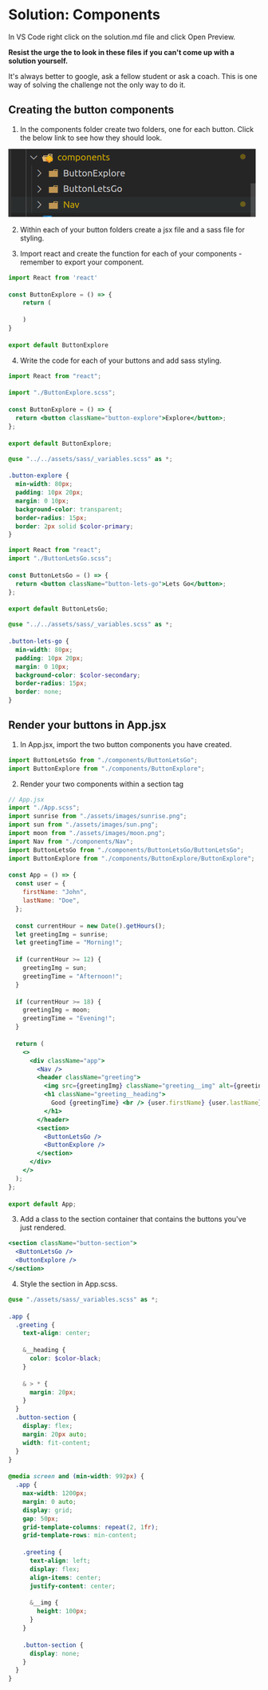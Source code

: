 # Solution: Components

In VS Code right click on the solution.md file and click Open Preview.

**Resist the urge the to look in these files if you can't come up with a solution yourself.**

It's always better to google, ask a fellow student or ask a coach. This is one way of solving the challenge not the only way to do it.

## Creating the button components

1. In the components folder create two folders, one for each button. Click the below link to see how they should look.

![components folder](./images/button-folders.png)

2. Within each of your button folders create a jsx file and a sass file for styling.

3. Import react and create the function for each of your components - remember to export your component.

```jsx
import React from 'react'

const ButtonExplore = () => {
    return (

    )
}

export default ButtonExplore
```

4. Write the code for each of your buttons and add sass styling.

```jsx
import React from "react";

import "./ButtonExplore.scss";

const ButtonExplore = () => {
  return <button className="button-explore">Explore</button>;
};

export default ButtonExplore;
```

```scss
@use "../../assets/sass/_variables.scss" as *;

.button-explore {
  min-width: 80px;
  padding: 10px 20px;
  margin: 0 10px;
  background-color: transparent;
  border-radius: 15px;
  border: 2px solid $color-primary;
}
```

```jsx
import React from "react";
import "./ButtonLetsGo.scss";

const ButtonLetsGo = () => {
  return <button className="button-lets-go">Lets Go</button>;
};

export default ButtonLetsGo;
```

```scss
@use "../../assets/sass/_variables.scss" as *;

.button-lets-go {
  min-width: 80px;
  padding: 10px 20px;
  margin: 0 10px;
  background-color: $color-secondary;
  border-radius: 15px;
  border: none;
}
```

## Render your buttons in App.jsx

1. In App.jsx, import the two button components you have created.

```jsx
import ButtonLetsGo from "./components/ButtonLetsGo";
import ButtonExplore from "./components/ButtonExplore";
```

2. Render your two components within a section tag

```jsx
// App.jsx
import "./App.scss";
import sunrise from "./assets/images/sunrise.png";
import sun from "./assets/images/sun.png";
import moon from "./assets/images/moon.png";
import Nav from "./components/Nav";
import ButtonLetsGo from "./components/ButtonLetsGo/ButtonLetsGo";
import ButtonExplore from "./components/ButtonExplore/ButtonExplore";

const App = () => {
  const user = {
    firstName: "John",
    lastName: "Doe",
  };

  const currentHour = new Date().getHours();
  let greetingImg = sunrise;
  let greetingTime = "Morning!";

  if (currentHour >= 12) {
    greetingImg = sun;
    greetingTime = "Afternoon!";
  }

  if (currentHour >= 18) {
    greetingImg = moon;
    greetingTime = "Evening!";
  }

  return (
    <>
      <div className="app">
        <Nav />
        <header className="greeting">
          <img src={greetingImg} className="greeting__img" alt={greetingTime} />
          <h1 className="greeting__heading">
            Good {greetingTime} <br /> {user.firstName} {user.lastName}
          </h1>
        </header>
        <section>
          <ButtonLetsGo />
          <ButtonExplore />
        </section>
      </div>
    </>
  );
};

export default App;
```

3. Add a class to the section container that contains the buttons you've just rendered.

```jsx
<section className="button-section">
  <ButtonLetsGo />
  <ButtonExplore />
</section>
```

4. Style the section in App.scss.

```scss
@use "./assets/sass/_variables.scss" as *;

.app {
  .greeting {
    text-align: center;

    &__heading {
      color: $color-black;
    }

    & > * {
      margin: 20px;
    }
  }
  .button-section {
    display: flex;
    margin: 20px auto;
    width: fit-content;
  }
}

@media screen and (min-width: 992px) {
  .app {
    max-width: 1200px;
    margin: 0 auto;
    display: grid;
    gap: 50px;
    grid-template-columns: repeat(2, 1fr);
    grid-template-rows: min-content;

    .greeting {
      text-align: left;
      display: flex;
      align-items: center;
      justify-content: center;

      &__img {
        height: 100px;
      }
    }

    .button-section {
      display: none;
    }
  }
}
```
